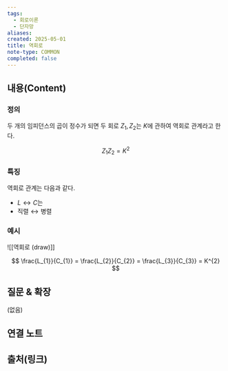 ```yaml
---
tags:
  - 회로이론
  - 단자망
aliases: 
created: 2025-05-01
title: 역회로
note-type: COMMON
completed: false
---
```


## 내용(Content)

### 정의

두 개의 임피던스의 곱이 정수가 되면 두 회로 $Z_{1}, Z_{2}$는 $K$에 관하여 역회로 관계라고 한다.

$$
Z_{1}Z_{2} = K^{2}
$$

### 특징

역회로 관계는 다음과 같다.
- $L \leftrightarrow C$는 
- $\text{직렬} \leftrightarrow \text{병렬}$

### 예시

![[역회로 (draw)]]

$$
\frac{L_{1}}{C_{1}} = \frac{L_{2}}{C_{2}} = \frac{L_{3}}{C_{3}} = K^{2}
$$


## 질문 & 확장

(없음)

## 연결 노트

## 출처(링크)

